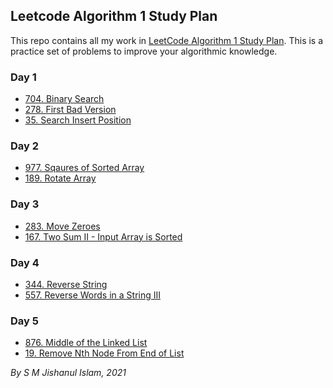 ## Leetcode Algorithm 1 Study Plan

This repo contains all my work in [LeetCode Algorithm 1 Study Plan](https://leetcode.com/study-plan/algorithm). This is a practice set of problems to improve your algorithmic knowledge.

### Day 1
- [704. Binary Search](Day%201/1_Binary_Search.cpp)
- [278. First Bad Version](Day%201/2_First_bad_version.cpp)
- [35. Search Insert Position](Day%201/3_Search_insert_position.cpp)

### Day 2
- [977. Sqaures of Sorted Array](Day%202/4_Sqaures_of_sorted_array.cpp)
- [189. Rotate Array](Day%202/5_Rotate_array.cpp)

### Day 3
- [283. Move Zeroes](Day%203/6_Move_zeroes.cpp)
- [167. Two Sum II - Input Array is Sorted](Day%203/7_Two_sum_input_II.cpp)

### Day 4
- [344. Reverse String](Day%204/8_Reverse_string.cpp)
- [557. Reverse Words in a String III](Day%204/9_Reverse_words_in_a_string.cpp)

### Day 5
- [876. Middle of the Linked List](Day%205/10_Middle_of_linked_list.cpp)
- [19. Remove Nth Node From End of List](Day%205/11_Remove_Nth_Node_from_Linked_list.cpp)

*By S M Jishanul Islam, 2021*